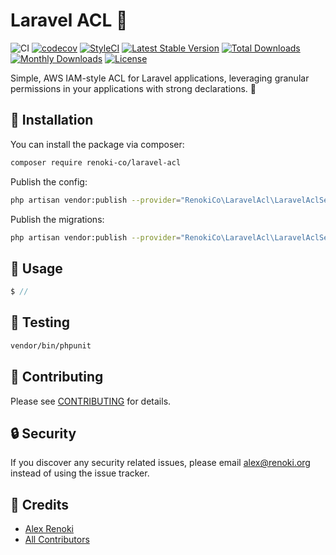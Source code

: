 # Laravel ACL 🔐

![CI](https://github.com/renoki-co/laravel-acl/workflows/CI/badge.svg?branch=master)
[![codecov](https://codecov.io/gh/renoki-co/laravel-acl/branch/master/graph/badge.svg)](https://codecov.io/gh/renoki-co/laravel-acl/branch/master)
[![StyleCI](https://github.styleci.io/repos/:styleci_code/shield?branch=master)](https://github.styleci.io/repos/:styleci_code)
[![Latest Stable Version](https://poser.pugx.org/renoki-co/laravel-acl/v/stable)](https://packagist.org/packages/renoki-co/laravel-acl)
[![Total Downloads](https://poser.pugx.org/renoki-co/laravel-acl/downloads)](https://packagist.org/packages/renoki-co/laravel-acl)
[![Monthly Downloads](https://poser.pugx.org/renoki-co/laravel-acl/d/monthly)](https://packagist.org/packages/renoki-co/laravel-acl)
[![License](https://poser.pugx.org/renoki-co/laravel-acl/license)](https://packagist.org/packages/renoki-co/laravel-acl)

Simple, AWS IAM-style ACL for Laravel applications, leveraging granular permissions in your applications with strong declarations. 🔐

## 🚀 Installation

You can install the package via composer:

```bash
composer require renoki-co/laravel-acl
```

Publish the config:

```bash
php artisan vendor:publish --provider="RenokiCo\LaravelAcl\LaravelAclServiceProvider" --tag="config"
```

Publish the migrations:

```bash
php artisan vendor:publish --provider="RenokiCo\LaravelAcl\LaravelAclServiceProvider" --tag="migrations"
```

## 🙌 Usage

```php
$ //
```

## 🐛 Testing

``` bash
vendor/bin/phpunit
```

## 🤝 Contributing

Please see [CONTRIBUTING](CONTRIBUTING.md) for details.

## 🔒  Security

If you discover any security related issues, please email alex@renoki.org instead of using the issue tracker.

## 🎉 Credits

- [Alex Renoki](https://github.com/rennokki)
- [All Contributors](../../contributors)
